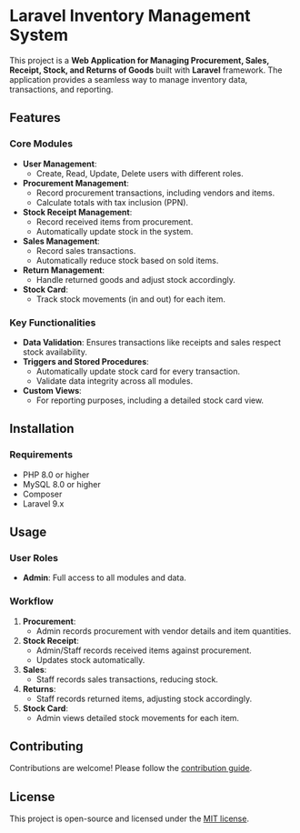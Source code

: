 
# Laravel Inventory Management System

This project is a **Web Application for Managing Procurement, Sales, Receipt, Stock, and Returns of Goods** built with **Laravel** framework. The application provides a seamless way to manage inventory data, transactions, and reporting.

## Features

### Core Modules
- **User Management**:
  - Create, Read, Update, Delete users with different roles.
- **Procurement Management**:
  - Record procurement transactions, including vendors and items.
  - Calculate totals with tax inclusion (PPN).
- **Stock Receipt Management**:
  - Record received items from procurement.
  - Automatically update stock in the system.
- **Sales Management**:
  - Record sales transactions.
  - Automatically reduce stock based on sold items.
- **Return Management**:
  - Handle returned goods and adjust stock accordingly.
- **Stock Card**:
  - Track stock movements (in and out) for each item.

### Key Functionalities
- **Data Validation**: Ensures transactions like receipts and sales respect stock availability.
- **Triggers and Stored Procedures**:
  - Automatically update stock card for every transaction.
  - Validate data integrity across all modules.
- **Custom Views**:
  - For reporting purposes, including a detailed stock card view.

## Installation

### Requirements
- PHP 8.0 or higher
- MySQL 8.0 or higher
- Composer
- Laravel 9.x

## Usage

### User Roles
- **Admin**: Full access to all modules and data.

### Workflow
1. **Procurement**:
   - Admin records procurement with vendor details and item quantities.
2. **Stock Receipt**:
   - Admin/Staff records received items against procurement.
   - Updates stock automatically.
3. **Sales**:
   - Staff records sales transactions, reducing stock.
4. **Returns**:
   - Staff records returned items, adjusting stock accordingly.
5. **Stock Card**:
   - Admin views detailed stock movements for each item.

## Contributing
Contributions are welcome! Please follow the [contribution guide](CONTRIBUTING.md).

## License
This project is open-source and licensed under the [MIT license](https://opensource.org/licenses/MIT).
